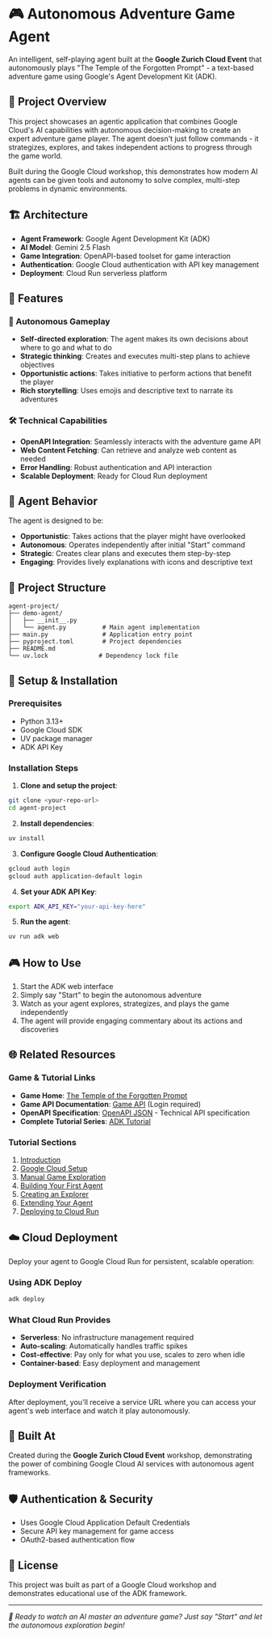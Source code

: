 # 🎮 Autonomous Adventure Game Agent

An intelligent, self-playing agent built at the **Google Zurich Cloud Event** that autonomously plays "The Temple of the Forgotten Prompt" - a text-based adventure game using Google's Agent Development Kit (ADK).

## 🌟 Project Overview

This project showcases an agentic application that combines Google Cloud's AI capabilities with autonomous decision-making to create an expert adventure game player. The agent doesn't just follow commands - it strategizes, explores, and takes independent actions to progress through the game world.

Built during the Google Cloud workshop, this demonstrates how modern AI agents can be given tools and autonomy to solve complex, multi-step problems in dynamic environments.

## 🏗️ Architecture

- **Agent Framework**: Google Agent Development Kit (ADK)
- **AI Model**: Gemini 2.5 Flash
- **Game Integration**: OpenAPI-based toolset for game interaction
- **Authentication**: Google Cloud authentication with API key management
- **Deployment**: Cloud Run serverless platform

## 🚀 Features

### 🤖 Autonomous Gameplay

- **Self-directed exploration**: The agent makes its own decisions about where to go and what to do
- **Strategic thinking**: Creates and executes multi-step plans to achieve objectives
- **Opportunistic actions**: Takes initiative to perform actions that benefit the player
- **Rich storytelling**: Uses emojis and descriptive text to narrate its adventures

### 🛠️ Technical Capabilities

- **OpenAPI Integration**: Seamlessly interacts with the adventure game API
- **Web Content Fetching**: Can retrieve and analyze web content as needed
- **Error Handling**: Robust authentication and API interaction
- **Scalable Deployment**: Ready for Cloud Run deployment

## 🎯 Agent Behavior

The agent is designed to be:

- **Opportunistic**: Takes actions that the player might have overlooked
- **Autonomous**: Operates independently after initial "Start" command
- **Strategic**: Creates clear plans and executes them step-by-step
- **Engaging**: Provides lively explanations with icons and descriptive text

## 📁 Project Structure

```
agent-project/
├── demo-agent/
│   ├── __init__.py
│   └── agent.py          # Main agent implementation
├── main.py               # Application entry point
├── pyproject.toml        # Project dependencies
├── README.md
└── uv.lock              # Dependency lock file
```

## 🔧 Setup & Installation

### Prerequisites

- Python 3.13+
- Google Cloud SDK
- UV package manager
- ADK API Key

### Installation Steps

1. **Clone and setup the project**:

```bash
git clone <your-repo-url>
cd agent-project
```

2. **Install dependencies**:

```bash
uv install
```

3. **Configure Google Cloud Authentication**:

```bash
gcloud auth login
gcloud auth application-default login
```

4. **Set your ADK API Key**:

```bash
export ADK_API_KEY="your-api-key-here"
```

5. **Run the agent**:

```bash
uv run adk web
```

## 🎮 How to Use

1. Start the ADK web interface
2. Simply say "Start" to begin the autonomous adventure
3. Watch as your agent explores, strategizes, and plays the game independently
4. The agent will provide engaging commentary about its actions and discoveries

## 🌐 Related Resources

### Game & Tutorial Links

- **Game Home**: [The Temple of the Forgotten Prompt](https://adventure.wietsevenema.eu/)
- **Game API Documentation**: [Game API](https://adventure.wietsevenema.eu/game-api) (Login required)
- **OpenAPI Specification**: [OpenAPI JSON](https://adventure.wietsevenema.eu/openapi.json) - Technical API specification
- **Complete Tutorial Series**: [ADK Tutorial](https://adventure.wietsevenema.eu/adk-tutorial/introduction)

### Tutorial Sections

1. [Introduction](https://adventure.wietsevenema.eu/adk-tutorial/introduction)
2. [Google Cloud Setup](https://adventure.wietsevenema.eu/adk-tutorial/google-cloud-setup)
3. [Manual Game Exploration](https://adventure.wietsevenema.eu/adk-tutorial/setup-and-manual-exploration)
4. [Building Your First Agent](https://adventure.wietsevenema.eu/adk-tutorial/building-your-first-agent)
5. [Creating an Explorer](https://adventure.wietsevenema.eu/adk-tutorial/creating-an-autonomous-explorer)
6. [Extending Your Agent](https://adventure.wietsevenema.eu/adk-tutorial/extending-your-agent)
7. [Deploying to Cloud Run](https://adventure.wietsevenema.eu/adk-tutorial/deploying-to-cloud-run)

## ☁️ Cloud Deployment

Deploy your agent to Google Cloud Run for persistent, scalable operation:

### Using ADK Deploy

```bash
adk deploy
```

### What Cloud Run Provides

- **Serverless**: No infrastructure management required
- **Auto-scaling**: Automatically handles traffic spikes
- **Cost-effective**: Pay only for what you use, scales to zero when idle
- **Container-based**: Easy deployment and management

### Deployment Verification

After deployment, you'll receive a service URL where you can access your agent's web interface and watch it play autonomously.

## 🤝 Built At

Created during the **Google Zurich Cloud Event** workshop, demonstrating the power of combining Google Cloud AI services with autonomous agent frameworks.

## 🛡️ Authentication & Security

- Uses Google Cloud Application Default Credentials
- Secure API key management for game access
- OAuth2-based authentication flow

## 📄 License

This project was built as part of a Google Cloud workshop and demonstrates educational use of the ADK framework.

---

_🎯 Ready to watch an AI master an adventure game? Just say "Start" and let the autonomous exploration begin!_
